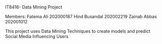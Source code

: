 IT8416- Data Mining Project

Members:
Fatema Ali 202000187
Hind Busandal 202002219
Zainab Abbas 202001012

This project uses Data Mining Techniques to create models and predict Social Media Influencing Users

